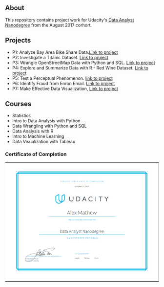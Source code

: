 ## About
This repository contains project work for Udacity's [Data Analyst Nanodegree](https://www.udacity.com/course/data-analyst-nanodegree--nd002) from the August 2017 corhort.

## Projects
* P1: Analyze Bay Area Bike Share Data.[Link to project](https://nbviewer.jupyter.org/github/alexmathew95/DAND-BayAreaBikeShare/blob/master/Bay_Area_Bike_Share_Analysis.ipynb)
* P2: Investigate a Titanic Dataset. [Link to project](https://nbviewer.jupyter.org/github/alexmathew95/Data-Analyst-Nanodegree/blob/master/Project%202%20-%20Investigate%20a%20Dataset/%20%20TitanicInvestigation.ipynb)
* P3: Wrangle OpenStreetMap Data with Python and SQL. [Link to project](https://github.com/alexmathew95/Data-Analyst-Nanodegree/blob/master/Project%203%20-%20Wrangle%20OpenStreet%20Map%20Data/Report.pdf)
* P4: Explore and Summarize Data with R - Red Wine Dataset. [Link to project](https://github.com/alexmathew95/Data-Analyst-Nanodegree/blob/master/Project%204%20-%20Explore%20and%20Summarise%20Data/Proj4-EDA-Alex.Rmd)
* P5: Test a Perceptual Phenomenon. [link to project](https://github.com/alexmathew95/Data-Analyst-Nanodegree/blob/master/Project%205%20-%20Test%20a%20perceptual%20phenomenon/stroop.rmd)
* P6: Identify Fraud from Enron Email. [Link to project](https://github.com/alexmathew95/Data-Analyst-Nanodegree/blob/master/Project%206%20-%20Identify%20Fraud%20from%20Enron%20Mail/DAND%20PROJECT.pdf)
* P7: Make Effective Data Visualization, [Link to project](https://public.tableau.com/profile/alex5543#!/vizhome/TitanicFinal_4/TitanicStory)

## Courses
* Statistics
* Intro to Data Analysis with Python
* Data Wrangling with Python and SQL
* Data Analysis with R
* Intro to Machine Learning
* Data Visualization with Tableau

### Certificate of Completion

![dand_certificate](dand_certificate.png)
